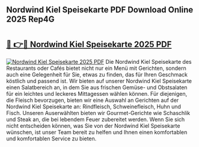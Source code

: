 ## Nordwind Kiel Speisekarte PDF Download Online 2025 Rep4G

# <h2><a href="http://gcacwx.nevu.top/?p=Nordwind+Kiel+Speisekarte">🔗 👉🔴 Nordwind Kiel Speisekarte 2025 PDF</a></h2>

[![Nordwind Kiel Speisekarte 2025 PDF](https://i.imgur.com/dBaPXMq.png)](http://gcacwx.nevu.top/?p=Nordwind+Kiel+Speisekarte)
Die Nordwind Kiel Speisekarte des Restaurants oder Cafés bietet nicht nur ein Menü mit Gerichten, sondern auch eine Gelegenheit für Sie, etwas zu finden, das für Ihren Geschmack köstlich und passend ist. Wir bieten auf unserer Nordwind Kiel Speisekarte einen Salatbereich an, in dem Sie aus frischen Gemüse- und Obstsalaten für ein leichtes und leckeres Mittagessen wählen können. Für diejenigen, die Fleisch bevorzugen, bieten wir eine Auswahl an Gerichten auf der Nordwind Kiel Speisekarte an: Rindfleisch, Schweinefleisch, Huhn und Fisch. Unseren Auserwählten bieten wir Gourmet-Gerichte wie Schaschlik und Steak an, die bei lebendem Feuer zubereitet werden. Wenn Sie sich nicht entscheiden können, was Sie von der Nordwind Kiel Speisekarte wünschen, ist unser Team bereit zu helfen und Ihnen einen komfortablen und komfortablen Service zu bieten.
